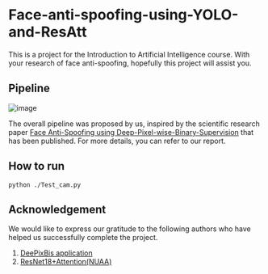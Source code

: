 # Face-anti-spoofing-using-YOLO-and-ResAtt
This is a project for the Introduction to Artificial Intelligence course. With your research of face anti-spoofing, hopefully this project will assist you.

## Pipeline
![image](https://github.com/user-attachments/assets/a79cd905-6315-4f64-8a73-22beb062b966)

The overall pipeline was proposed by us, inspired by the scientific research paper [Face Anti-Spoofing using Deep-Pixel-wise-Binary-Supervision](https://arxiv.org/pdf/1907.04047v1) that has been published. For more details, you can refer to our report.

## How to run
```python ./Test_cam.py```

## Acknowledgement
We would like to express our gratitude to the following authors who have helped us successfully complete the project.
1. [DeePixBis application](https://github.com/Saiyam26/Face-Anti-Spoofing-using-DeePixBiS)
2. [ResNet18+Attention(NUAA)](https://www.kaggle.com/code/aleksandrpikul222/resnet18-attention-nuaa)


